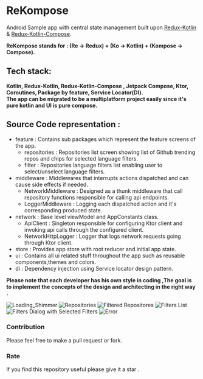 # ReKompose
Android Sample app with central state management built upon [Redux-Kotlin](https://github.com/reduxkotlin/redux-kotlin) & [Redux-Kotlin-Compose](https://github.com/reduxkotlin/redux-kotlin-compose).

**ReKompose stands for : (Re -> Redux) + (Ko -> Kotlin) + (Kompose -> Compose).**

##  Tech stack:

**Kotlin, Redux-Kotlin, Redux-Kotlin-Compose , Jetpack Compose, Ktor, Coroutines, Package by feature, Service Locator(DI).<br />
The app can be migrated to be a multiplatform project easily since it's pure kotlin and UI is pure compose.**

##  Source Code representation :

- feature : Contains sub packages which represent the feature screens of the app.
  - repositories : Repositories list screen showing list of Github trending repos and chips for selected language filters.
  - filter : Repositories language filters list enabling user to select/unselect language filters.
- middleware : Middlewares that interrupts actions dispatched and can cause side effects if needed.
  - NetworkMiddleware : Designed as a thunk middleware that call repository functions responsible for calling api endpoints. 
  - LoggerMiddleware : Logging each dispatched action and it's corresponding produced state.
- network : Base level viewModel and AppConstants class.
  - ApiClient : Singleton responsible for configuring Ktor client and invoking api calls through the configured client.
  - NetworkHttpLogger : Logger that logs network requests going through Ktor client.
- store : Provides app store with root reducer and initial app state.
- ui : Contains all ui related stuff throughout the app such as reusable components,themes and colors.
- di : Dependency injection using Service locator design pattern.

**Please note that each developer has his own style in coding ,The goal is to implement the concepts of the design and architecting in the right way .**

![Loading_Shimmer](loading_shimmer.png)
![Repositories](repositories.png)
![Filtered Repositores](repositories_list_with_filter.png)
![Filters List](filter_list.png)
![Filters Dialog with Selected Filters](filter_dialog_selected.png)
![Error](error_screen.png)

### Contribution

Please feel free to make a pull request or fork.

### Rate

If you find this repository useful please give it a star .
